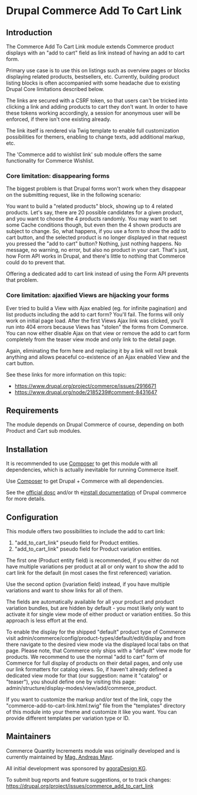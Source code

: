 Drupal Commerce Add To Cart Link
================================

## Introduction

The Commerce Add To Cart Link module extends Commerce product displays with an
"add to cart" field as link instead of having an add to cart form.

Primary use case is to use this on listings such as overview pages or blocks
displaying related products, bestsellers, etc. Currently, building product
listing blocks is often accompanied with some headache due to existing Drupal
Core limitations described below.

The links are secured with a CSRF token, so that users can't be tricked into
clicking a link and adding products to cart they don't want. In order to have
these tokens working accordingly, a session for anonymous user will be enforced,
if there isn't one existing already.

The link itself is rendered via Twig template to enable full customization
possibilities for themers, enabling to change texts, add additional markup, etc.

The 'Commerce add to wishlist link' sub module offers the same functionality for
Commerce Wishlist.

### Core limitation: disappearing forms

The biggest problem is that Drupal forms won't work when they disappear on the
submitting request, like in the following scenario:

You want to build a "related products" block, showing up to 4 related products.
Let's say, there are 20 possible candidates for a given product, and you want to
choose the 4 products randomly. You may want to set some Cache conditions
though, but even then the 4 shown products are subject to change. So, what
happens, if you use a form to show the add to cart button, and the selected
product is no longer displayed in that request you pressed the "add to cart"
button? Nothing, just nothing happens. No message, no warning, no error, but
also no product in your cart. That's just, how Form API works in Drupal, and
there's little to nothing that Commerce could do to prevent that.

Offering a dedicated add to cart link instead of using the Form API prevents
that problem.

### Core limitation: ajaxified Views are hijacking your forms

Ever tried to build a View with Ajax enabled (eg. for infinite pagination) and
list products including the add to cart form? You'll fail. The forms will only
work on initial page load. After the first Views Ajax link was clicked, you'll
run into 404 errors because Views has "stolen" the forms from Commerce. You can
now either disable Ajax on that view or remove the add to cart form completely
from the teaser view mode and only link to the detail page.

Again, eliminating the form here and replacing it by a link will not break
anything and allows peaceful co-existence of an Ajax enabled View and the cart
button.

See these links for more information on this topic:

* https://www.drupal.org/project/commerce/issues/2916671
* https://www.drupal.org/node/2185239#comment-8431647

## Requirements

The module depends on Drupal Commerce of course, depending on both Product and
Cart sub modules.

## Installation

It is recommended to use [Composer](https://getcomposer.org/) to get this module
with all dependencies, which is actually inevitable for running Commerce itself.

Use [Composer](https://getcomposer.org/) to get Drupal + Commerce with all dependencies.

See the [official dosc](https://www.drupal.org/docs/8/extending-drupal-8/installing-modules-composer-dependencies)
and/or th e[install documentation](https://docs.drupalcommerce.org/commerce2/developer-guide/install-update/installation)
of Drupal commerce for more details.

## Configuration

This module offers two possibilities to include the add to cart link:

1. "add_to_cart_link" pseudo field for Product entities.
2. "add_to_cart_link" pseudo field for Product variation entities.

The first one (Product entity field) is recommended, if you either do not have
multiple variations per product at all or only want to show the add to cart link
for the default (in most cases the first referenced) variation.

Use the second option ()variation field) instead, if you have multiple
variations and want to show links for all of them.

The fields are automatically available for all your product and product
variation bundles, but are hidden by default - you most likely only want to
activate it for single view mode of either product or variation entities. So
this approach is less effort at the end.

To enable the display for the shipped "default" product type of Commerce visit
admin/commerce/config/product-types/default/edit/display and from there
navigate to the desired view mode via the displayed local tabs on that page.
Please note, that Commerce only ships with a "default" view mode for products.
We recommend to use the normal "add to cart" form of Commerce for full display
of products on their detail pages, and only use our link formatters for
catalog views. So, if haven't already defined a dedicated view mode for that
(our suggestion: name it "catalog" or "teaser"), you should define one by
visiting this page: admin/structure/display-modes/view/add/commerce_product.

If you want to customize the markup and/or text of the link, copy the
"commerce-add-to-cart-link.html.twig" file from the "templates" directory of
this module into your theme and customize it like you want. You can provide
different templates per variation type or ID.

## Maintainers

Commerce Quantity Increments module was originally developed and is currently
maintained by [Mag. Andreas Mayr](https://www.drupal.org/u/agoradesign).

All initial development was sponsored by
[agoraDesign KG](https://www.agoradesign.at).

To submit bug reports and feature suggestions, or to track changes:
  https://drupal.org/project/issues/commerce_add_to_cart_link
